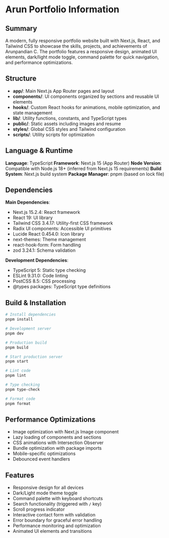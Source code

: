 # Arun Portfolio Information

## Summary
A modern, fully responsive portfolio website built with Next.js, React, and Tailwind CSS to showcase the skills, projects, and achievements of Arunpandian C. The portfolio features a responsive design, animated UI elements, dark/light mode toggle, command palette for quick navigation, and performance optimizations.

## Structure
- **app/**: Main Next.js App Router pages and layout
- **components/**: UI components organized by sections and reusable UI elements
- **hooks/**: Custom React hooks for animations, mobile optimization, and state management
- **lib/**: Utility functions, constants, and TypeScript types
- **public/**: Static assets including images and resume
- **styles/**: Global CSS styles and Tailwind configuration
- **scripts/**: Utility scripts for optimization

## Language & Runtime
**Language**: TypeScript
**Framework**: Next.js 15 (App Router)
**Node Version**: Compatible with Node.js 18+ (inferred from Next.js 15 requirements)
**Build System**: Next.js build system
**Package Manager**: pnpm (based on lock file)

## Dependencies
**Main Dependencies**:
- Next.js 15.2.4: React framework
- React 19: UI library
- Tailwind CSS 3.4.17: Utility-first CSS framework
- Radix UI components: Accessible UI primitives
- Lucide React 0.454.0: Icon library
- next-themes: Theme management
- react-hook-form: Form handling
- zod 3.24.1: Schema validation

**Development Dependencies**:
- TypeScript 5: Static type checking
- ESLint 9.31.0: Code linting
- PostCSS 8.5: CSS processing
- @types packages: TypeScript type definitions

## Build & Installation
```bash
# Install dependencies
pnpm install

# Development server
pnpm dev

# Production build
pnpm build

# Start production server
pnpm start

# Lint code
pnpm lint

# Type checking
pnpm type-check

# Format code
pnpm format
```

## Performance Optimizations
- Image optimization with Next.js Image component
- Lazy loading of components and sections
- CSS animations with Intersection Observer
- Bundle optimization with package imports
- Mobile-specific optimizations
- Debounced event handlers

## Features
- Responsive design for all devices
- Dark/Light mode theme toggle
- Command palette with keyboard shortcuts
- Search functionality (triggered with `/` key)
- Scroll progress indicator
- Interactive contact form with validation
- Error boundary for graceful error handling
- Performance monitoring and optimization
- Animated UI elements and transitions
